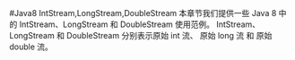 #Java8 IntStream,LongStream,DoubleStream
    本章节我们提供一些 Java 8 中的 IntStream、LongStream 和 DoubleStream 使用范例。
    IntStream、LongStream 和 DoubleStream 分别表示原始 int 流、 原始 long 流 和 原始 double 流。